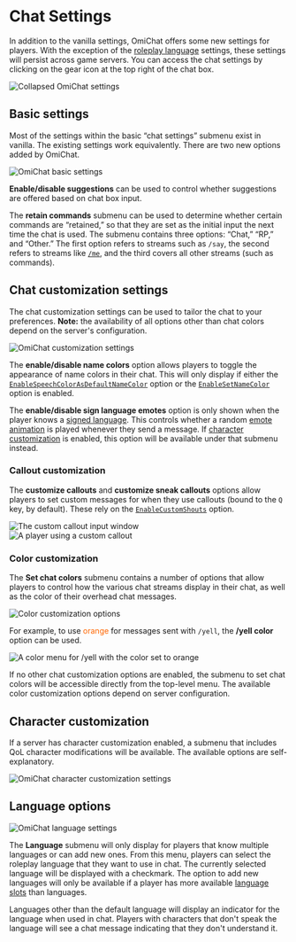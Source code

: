 # Chat Settings

In addition to the vanilla settings, OmiChat offers some new settings for players.
With the exception of the [roleplay language](#language-options) settings, these settings will persist across game servers.
You can access the chat settings by clicking on the gear icon at the top right of the chat box.

![Collapsed OmiChat settings](../images/chat-settings-collapsed.png)

## Basic settings

Most of the settings within the basic “chat settings” submenu exist in vanilla.
The existing settings work equivalently.
There are two new options added by OmiChat.

![OmiChat basic settings](../images/chat-settings-1.png)

**Enable/disable suggestions** can be used to control whether suggestions are offered based on chat box input.

The **retain commands** submenu can be used to determine whether certain commands are “retained,” so that they are set as the initial input the next time the chat is used.
The submenu contains three options: “Chat,” “RP,” and “Other.”
The first option refers to streams such as `/say`, the second refers to streams like [`/me`](../sandbox-options/chat-formats.md#chatformatme), and the third covers all other streams (such as commands).

## Chat customization settings

The chat customization settings can be used to tailor the chat to your preferences.
**Note:** the availability of all options other than chat colors depend on the server's configuration.

![OmiChat customization settings](../images/chat-settings-2.png)

The **enable/disable name colors** option allows players to toggle the appearance of name colors in their chat.
This will only display if either the [`EnableSpeechColorAsDefaultNameColor`](../sandbox-options/basic-features.md#enablespeechcolorasdefaultnamecolor) option or the [`EnableSetNameColor`](../sandbox-options/basic-features.md#enablesetnamecolor) option is enabled.

The **enable/disable sign language emotes** option is only shown when the player knows a [signed language](../sandbox-options/languages.md#signedlanguages).
This controls whether a random [emote animation](./emote-shortcuts.md) is played whenever they send a message.
If [character customization](#character-customization) is enabled, this option will be available under that submenu instead.

### Callout customization

The **customize callouts** and **customize sneak callouts** options allow players to set custom messages for when they use callouts (bound to the `Q` key, by default).
These rely on the [`EnableCustomShouts`](../sandbox-options/basic-features.md#enablecustomshouts) option.

![The custom callout input window](../images/callout-example-1.png)  
![A player using a custom callout](../images/callout-example-2.png)

### Color customization

The **Set chat colors** submenu contains a number of options that allow players to control how the various chat streams display in their chat, as well as the color of their overhead chat messages.

![Color customization options](../images/color-options.png)

For example, to use <span style="color:rgb(255,102,0)">orange</span> for messages sent with `/yell`, the **/yell color** option can be used.

![A color menu for /yell with the color set to orange](../images/color-option-example-1.png)

If no other chat customization options are enabled, the submenu to set chat colors will be accessible directly from the top-level menu.
The available color customization options depend on server configuration.

## Character customization

If a server has character customization enabled, a submenu that includes QoL character modifications will be available. The available options are self-explanatory.

![OmiChat character customization settings](../images/chat-settings-3.png)

## Language options

![OmiChat language settings](../images/chat-settings-4.png)

The **Language** submenu will only display for players that know multiple languages or can add new ones.
From this menu, players can select the roleplay language that they want to use in chat.
The currently selected language will be displayed with a checkmark.
The option to add new languages will only be available if a player has more available [language slots](../sandbox-options/languages.md#languageslots) than languages.

Languages other than the default language will display an indicator for the language when used in chat.
Players with characters that don't speak the language will see a chat message indicating that they don't understand it.
